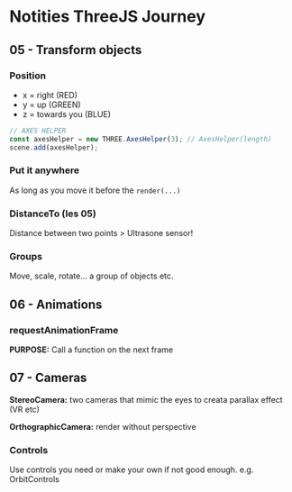 # Notities ThreeJS Journey
## 05 - Transform objects
### Position
- x = right (RED)
- y = up (GREEN)
- z = towards you (BLUE)

```js
// AXES HELPER
const axesHelper = new THREE.AxesHelper(3); // AxesHelper(length)
scene.add(axesHelper);
```

### Put it anywhere
As long as you move it before the ```render(...)```

### DistanceTo (les 05)
Distance between two points > Ultrasone sensor!

### Groups
Move, scale, rotate... a group of objects etc.

## 06 - Animations
### requestAnimationFrame
**PURPOSE:** Call a function on the next frame

## 07 - Cameras
**StereoCamera:** two cameras that mimic the eyes to creata  parallax effect
(VR etc)

**OrthographicCamera:** render without perspective

### Controls
Use controls you need or make your own if not good enough.
e.g. OrbitControls